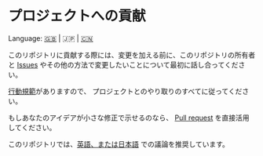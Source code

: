 # プロジェクトへの貢献

Language: [🇬🇧](./CONTRIBUTING.md) | 🇯🇵 | [🇨🇳](./CONTRIBUTING.zh.md)

このリポジトリに貢献する際には、変更を加える前に、このリポジトリの所有者と
[Issues](https://github.com/kurone-kito/fantomo/issues)
やその他の方法で変更したいことについて最初に話し合ってください。

[行動規範](./CODE_OF_CONDUCT.ja.md)がありますので、
プロジェクトとのやり取りのすべてに従ってください。

もしあなたのアイデアが小さな修正で示せるのなら、
[Pull request](https://github.com/kurone-kito/fantomo/pulls)
を直接活用してください。

このリポジトリでは、[英語、または日本語](https://translate.google.com/)
での議論を推奨しています。

